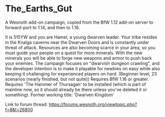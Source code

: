 # The_Earths_Gut
A Wesnoth add-on campaign, copied from the BfW 1.12 add-on server to forward-port to 1.14, and then to 1.16.

It is 515YW and you are Hamel, a young dwarven leader.
Your tribe resides in the Knalga caverns near the Dwarven Doors and is constantly under threat of attack.
Resources are also becoming scarce in your area, so you must guide your people on a quest for more minerals.
With the new minerals you will be able to forge new weapons and armor to push back your enemies.
The campaign focuses on "dwarvish dungeon crawling", and the developer intention is to make it playable for newbies on easy while also keeping it challenging for experienced players on hard.
(Beginner level, 23 scenarios (nearly finished, but not quite))
Requires BfW 1.16 or greater. Requires 'The Hammer of Thursagan' to be installed (which is part of mainline now, so it should already be there unless you've deleted it or something).
Former working title: 'Dwarven Kingdom'

Link to forum thread: https://forums.wesnoth.org/viewtopic.php?f=8&t=26800
